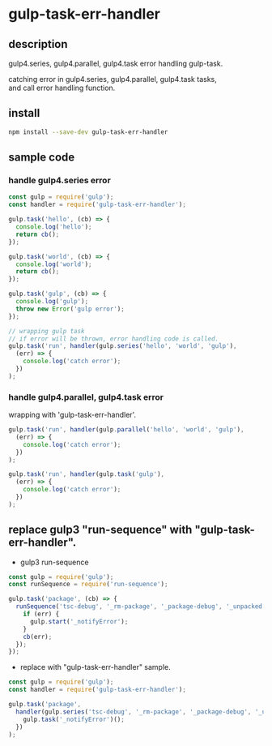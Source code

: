 # gulp-task-err-handler

## description
gulp4.series, gulp4.parallel, gulp4.task error handling gulp-task.  
  
catching error in gulp4.series, gulp4.parallel, gulp4.task tasks,  
and call error handling function.  

## install
```sh
npm install --save-dev gulp-task-err-handler
```

## sample code
### handle gulp4.series error
```javascript
const gulp = require('gulp');
const handler = require('gulp-task-err-handler');

gulp.task('hello', (cb) => {
  console.log('hello');
  return cb();
});

gulp.task('world', (cb) => {
  console.log('world');
  return cb();
});

gulp.task('gulp', (cb) => {
  console.log('gulp');
  throw new Error('gulp error');
});

// wrapping gulp task
// if error will be thrown, error handling code is called.
gulp.task('run', handler(gulp.series('hello', 'world', 'gulp'),
  (err) => {
    console.log('catch error');
  })
);
```

### handle gulp4.parallel, gulp4.task error
wrapping with 'gulp-task-err-handler'.

```javascript
gulp.task('run', handler(gulp.parallel('hello', 'world', 'gulp'),
  (err) => {
    console.log('catch error');
  })
);
```

```javascript
gulp.task('run', handler(gulp.task('gulp'),
  (err) => {
    console.log('catch error');
  })
);
```

## replace gulp3 "run-sequence" with "gulp-task-err-handler".
- gulp3 run-sequence
```javascript
const gulp = require('gulp');
const runSequence = require('run-sequence');

gulp.task('package', (cb) => {
  runSequence('tsc-debug', '_rm-package', '_package-debug', '_unpacked', '_notify', '_kill', (err) => {
    if (err) {
      gulp.start('_notifyError');
    }
    cb(err);
  });
});
```

- replace with "gulp-task-err-handler" sample.
```javascript
const gulp = require('gulp');
const handler = require('gulp-task-err-handler');

gulp.task('package',
  handler(gulp.series('tsc-debug', '_rm-package', '_package-debug', '_unpacked', '_notify', '_kill'), (err) => {
    gulp.task('_notifyError')();
  })
);
```


